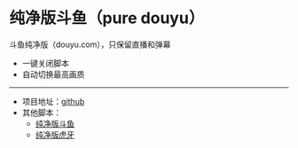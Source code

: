 # 纯净版斗鱼（pure douyu）

斗鱼纯净版（douyu.com），只保留直播和弹幕
- 一键关闭脚本
- 自动切换最高画质

---

- 项目地址：[github](https://github.com/ljezio/pure-live)
- 其他脚本：
  - [纯净版斗鱼](https://greasyfork.org/zh-CN/scripts/533987-%E7%BA%AF%E5%87%80%E7%89%88%E6%96%97%E9%B1%BC-pure-douyu)
  - [纯净版虎牙](https://greasyfork.org/zh-CN/scripts/552171-%E7%BA%AF%E5%87%80%E7%89%88%E8%99%8E%E7%89%99-pure-huya)

